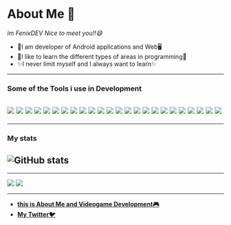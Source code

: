 # About Me 👋
*im FenixDEV Nice to meet you!!😄*

- 📱I am developer of Android applications and Web🖥️
- 📕I like to learn the different types of areas in programming📕
- ✨I never limit myself and I always want to learn✨

---
### Some of the Tools i use in Development
<img src = "https://img.shields.io/badge/-HTML5-E34F26?style=flat&logo=html5&logoColor=white"> <img src = "https://img.shields.io/badge/-CSS3-1572B6?style=flat&logo=css3&logoColor=white">
<img src="https://img.shields.io/badge/-JavaScript-eed718?style=flat&logo=javascript&logoColor=ffffff">
<img src="https://img.shields.io/badge/-TypeScript-3178c6?style=flat&logo=TypeScript&logoColor=white">
<img src="https://img.shields.io/badge/-React-000000?style=flat&logo=react&logoColor=00c8ff">
<img src="https://img.shields.io/badge/-styled%20components-DB7093?style=flat&logo=styled-components&logoColor=white">
<img src="https://img.shields.io/badge/-MongoDB-4DB33D?style=flat&logo=mongodb&logoColor=FFFFFF">
<img src="https://img.shields.io/badge/-MySQL-F29111?style=flat&logo=mysql&logoColor=FFFFFF">
<img src="https://img.shields.io/badge/-PHP-777BB4?style=flat&logo=PHP&logoColor=white">
<img src="https://img.shields.io/badge/-Express.js-787878?style=flat">
<img src="https://img.shields.io/badge/-Node.js-3C873A?style=flat&logo=Node.js&logoColor=white">
<img src="http://img.shields.io/badge/-Git-F1502F?style=flat&logo=git&logoColor=FFFFFF">
<img src="http://img.shields.io/badge/-Github-000000?style=flat&logo=github&logoColor=FFFFFF">
<img src="https://img.shields.io/badge/-Neovim-57A143?style=flat&logo=Neovim&logoColor=white">
<img src="http://img.shields.io/badge/-VS%20Code-007ACC?style=flat&logo=visual%20studio%20code&logoColor=white">
<img src="https://img.shields.io/badge/-Photoshop-001E36?style=flat&logo=Adobe%20Photoshop&logoColor=#31A8FF">
<img src="https://img.shields.io/badge/-Adobe%20After%20Effects-9999FF?style=flat&logo=Adobe&20After&20Effects&logoColor=white">
<img src="https://img.shields.io/badge/-Unity-171514?style=flat&logo=Unity&logoColor=white">
<img src="https://img.shields.io/badge/-C%20Sharp-2391206?style=flat&logo=C&20Sharp&logoColor=white">
<img src="https://img.shields.io/badge/-Android%20Studio-3DDC84?style=flat&logo=Android&20Studio&logoColor=white">
<img src="https://img.shields.io/badge/-Eclipse%20IDE-2C2255?style=flat&logo=Eclipse&20IDE&logoColor=white">
<img src="https://img.shields.io/badge/-Apache%20NetBeans%20IDE-1B6AC6?style=flat&logo=Apache&20NetBeans&20IDE&logoColor=white">
<img src="https://img.shields.io/badge/-JetBrains-000000?style=flat&logo=JetBrains&20IDE&logoColor=white">
<img src="https://img.shields.io/badge/-Java-007396?style=flat&logo=Java&20IDE&logoColor=white">
---

---
### My stats
![GitHub stats](https://github-readme-stats.vercel.app/api?username=FenixDev643&show_icons=true&hide_border=true)
---

---
<img src="https://fenixdev643.github.io/FenixDEVPage/static/media/sans.403e105d.jpeg">
<img src="https://fenixdev643.github.io/FenixDEVPage/static/media/zombie.2b069a66.jpg">

---
- [**this is About Me and Videogame Development🎮**](https://fenixgames.itch.io/)
- [**My Twitter🐦**](https://twitter.com/Fenix__DEV)

<!--
**FenixDev643/FenixDev643** is a ✨ _special_ ✨ repository because its `README.md` (this file) appears on your GitHub profile.

Here are some ideas to get you started:

- 🔭 I’m currently working on ...
- 🌱 I’m currently learning ...
- 👯 I’m looking to collaborate on ...
- 🤔 I’m looking for help with ...
- 💬 Ask me about ...
- 📫 How to reach me: ...
- 😄 Pronouns: ...
- ⚡ Fun fact: ...
-->
